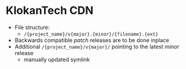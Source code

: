 # KlokanTech CDN

- File structure:
  - `/{project_name}/v{major}.{minor}/{filename}.{ext}`
- Backwards compatible *patch* releases are to be done inplace
- Additional `/{project_name}/v{major}/` pointing to the latest *minor* release
  - manually updated symlink
